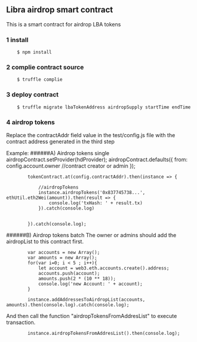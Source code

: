 ## Libra airdrop smart contract

This is a smart contract for airdrop LBA tokens

### 1 install
        $ npm install

### 2 complie contract source
        $ truffle complie
        
### 3 deploy contract
        $ truffle migrate lbaTokenAddress airdropSupply startTime endTime
        
### 4 airdrop tokens
Replace the contractAddr field value in the test/config.js file with the contract address generated in the third step

Example:
   ######A) Airdrop tokens single 
            airdropContract.setProvider(hdProvider);
            airdropContract.defaults({
                from: config.account.owner //contract creator or admin
            });
        
            tokenContract.at(config.contractAddr).then(instance => {
        
                //airdropTokens
                instance.airdropTokens('0x837745738...', ethUtil.eth2Wei(amount)).then(result => {
                    console.log('txHash: ' + result.tx)
                }).catch(console.log)
        
        
            }).catch(console.log);
            
   ######B) Airdrop tokens batch
   The owner or admins should add the airdropList to this contract first.
    
            var accounts = new Array();
            var amounts = new Array();
            for(var i=0; i < 5 ; i++){
                let account = web3.eth.accounts.create().address;
                accounts.push(account);
                amounts.push(2 * (10 ** 18));
                console.log('new Account: ' + account);
            }
    
            instance.addAddressesToAirdropList(accounts, amounts).then(console.log).catch(console.log);
   
   And then call the function "airdropTokensFromAddresList" to execute transaction.
   
            instance.airdropTokensFromAddresList().then(console.log);
   